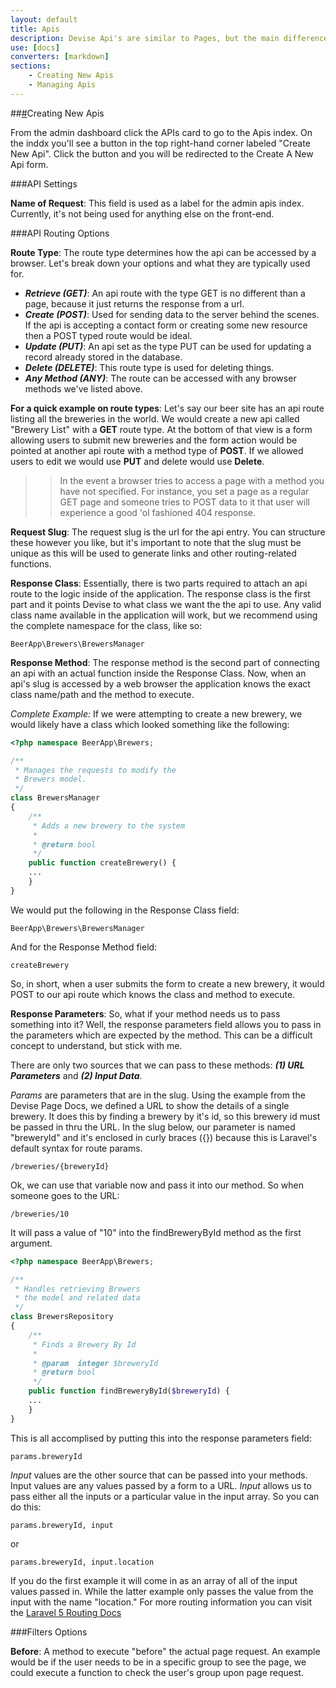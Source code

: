 ```yaml
---
layout: default
title: Apis
description: Devise Api's are similar to Pages, but the main difference are the options for method type. APIs are how you get data INTO your application's classes (and from there database, email, tweet, whatever). While Pages are limited to the GET method, Apis can be set as GET, POST, PUT, DELETE or ANY. Apis are intended to handle retrieving and/or processing data whereas Pages are meant to simply render a view.
use: [docs]
converters: [markdown]
sections:
    - Creating New Apis
    - Managing Apis
---
```


##<a name="creating-new-apis" class="ia"></a>[#](#creating-new-apis)Creating New Apis

From the admin dashboard click the APIs card to go to the Apis index. On the inddx you'll see a button in the top right-hand corner labeled "Create New Api". Click the button and you will be redirected to the Create A New Api form.

###API Settings

 **Name of Request**: This field is used as a label for the admin apis index. Currently, it's not being used for anything else on the front-end.



###API Routing Options

**Route Type**: The route type determines how the api can be accessed by a browser. Let's break down your options and what they are typically used for.

  - **_Retrieve (GET)_**: An api route with the type GET is no different than a page, because it just returns the response from a url.
  - **_Create (POST)_**: Used for sending data to the server behind the scenes. If the api is accepting a contact form or creating some new resource then a POST typed route would be ideal.
  - **_Update (PUT)_**: An api set as the type PUT can be used for updating a record already stored in the database.
  - **_Delete (DELETE)_**: This route type is used for deleting things.
  - **_Any Method (ANY)_**: The route can be accessed with any browser methods we've listed above.

**For a quick example on route types**: Let's say our beer site has an api route listing all the breweries in the world. We would create a new api called "Brewery List" with a **GET** route type. At the bottom of that view is a form allowing users to submit new breweries and the form action would be pointed at another api route with a method type of **POST**. If we allowed users to edit we would use **PUT** and delete would use **Delete**.

>> In the event a browser tries to access a page with a method you have not specified. For instance, you set a page as a regular GET page and someone tries to POST data to it that user will experience a good 'ol fashioned 404 response.



**Request Slug**: The request slug is the url for the api entry. You can structure these however you like, but it's important to note that the slug must be unique as this will be used to generate links and other routing-related functions.



**Response Class**: Essentially, there is two parts required to attach an api route to the logic inside of the application. The response class is the first part and it points Devise to what class we want the the api to use. Any valid class name available in the application will work, but we recommend using the complete namespace for the class, like so:

```
BeerApp\Brewers\BrewersManager
```



**Response Method**: The response method is the second part of connecting an api with an actual function inside the Response Class. Now, when an api's slug is accessed by a web browser the application knows the exact class name/path and the method to execute.


*Complete Example:* If we were attempting to create a new brewery, we would likely have a class which looked something like the following:

```php
<?php namespace BeerApp\Brewers;

/**
 * Manages the requests to modify the
 * Brewers model.
 */
class BrewersManager
{
    /**
     * Adds a new brewery to the system
     *
     * @return bool
     */
    public function createBrewery() {
	...
    }
}
```

We would put the following in the Response Class field:

```
BeerApp\Brewers\BrewersManager
```

And for the Response Method field:

```
createBrewery
```

So, in short, when a user submits the form to create a new brewery, it would POST to our api route which knows the class and method to execute.



**Response Parameters**: So, what if your method needs us to pass something into it? Well, the response parameters field allows you to pass in the parameters which are expected by the method. This can be a difficult concept to understand, but stick with me.

There are only two sources that we can pass to these methods: **_(1) URL Parameters_** and **_(2) Input Data_**.

*Params* are parameters that are in the slug. Using the example from the Devise Page Docs, we defined a URL to show the details of a single brewery. It does this by finding a brewery by it's id, so this brewery id must be passed in thru the URL. In the slug below, our parameter is named "breweryId" and it's enclosed in curly braces ({}) because this is Laravel's default syntax for route params.

```
/breweries/{breweryId}
```

Ok, we can use that variable now and pass it into our method. So when someone goes to the URL:

```
/breweries/10
```

It will pass a value of "10" into the findBreweryById method as the first argument.

```php
<?php namespace BeerApp\Brewers;

/**
 * Handles retrieving Brewers
 * the model and related data
 */
class BrewersRepository
{
    /**
     * Finds a Brewery By Id
     *
     * @param  integer $breweryId
     * @return bool
     */
    public function findBreweryById($breweryId) {
    ...
    }
}
```

This is all accomplised by putting this into the response parameters field:

```
params.breweryId
```

*Input* values are the other source that can be passed into your methods. Input values are any values passed by a form to a URL. *Input* allows us to pass either all the inputs or a particular value in the input array. So you can do this:

```
params.breweryId, input
```

or

```
params.breweryId, input.location
```

If you do the first example it will come in as an array of all of the input values passed in. While the latter example only passes the value from the input with the name "location." For more routing information you can visit the [Laravel 5 Routing Docs](http://laravel.com/docs/5.0/routing)



###Filters Options

**Before**: A method to execute "before" the actual page request. An example would be if the user needs to be in a specific group to see the page, we could execute a function to check the user's group upon page request.